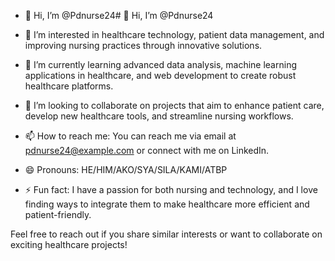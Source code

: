 - 👋 Hi, I’m @Pdnurse24# 👋 Hi, I’m @Pdnurse24

- 👀 I’m interested in healthcare technology, patient data management, and improving nursing practices through innovative solutions.
- 🌱 I’m currently learning advanced data analysis, machine learning applications in healthcare, and web development to create robust healthcare platforms.
- 💞️ I’m looking to collaborate on projects that aim to enhance patient care, develop new healthcare tools, and streamline nursing workflows.
- 📫 How to reach me: You can reach me via email at pdnurse24@example.com or connect with me on LinkedIn.
- 😄 Pronouns: HE/HIM/AKO/SYA/SILA/KAMI/ATBP
- ⚡ Fun fact: I have a passion for both nursing and technology, and I love finding ways to integrate them to make healthcare more efficient and patient-friendly.

Feel free to reach out if you share similar interests or want to collaborate on exciting healthcare projects!

<!---
Pdnurse24/Pdnurse24 is a ✨ special ✨ repository because its `README.md` (this file) appears on your GitHub profile.
You can click the Preview link to take a look at your changes.
--->
